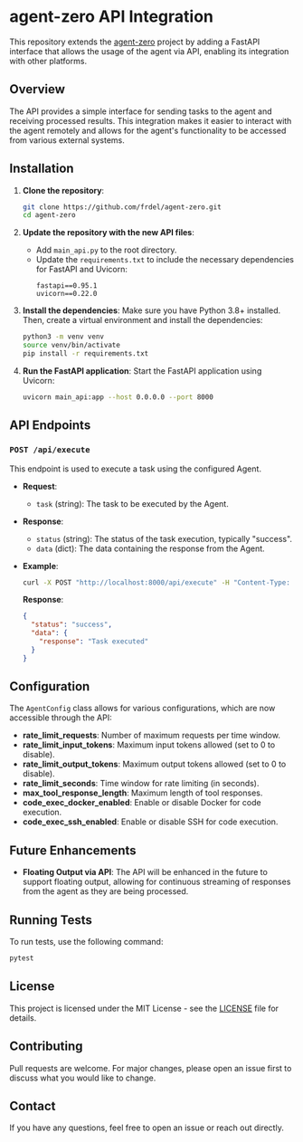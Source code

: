 # agent-zero API Integration

This repository extends the [agent-zero](https://github.com/frdel/agent-zero) project by adding a FastAPI interface that allows the usage of the agent via API, enabling its integration with other platforms.

## Overview

The API provides a simple interface for sending tasks to the agent and receiving processed results. This integration makes it easier to interact with the agent remotely and allows for the agent's functionality to be accessed from various external systems.

## Installation

1. **Clone the repository**:
   ```bash
   git clone https://github.com/frdel/agent-zero.git
   cd agent-zero
   ```

2. **Update the repository with the new API files**:
   - Add `main_api.py` to the root directory.
   - Update the `requirements.txt` to include the necessary dependencies for FastAPI and Uvicorn:
     ```plaintext
     fastapi==0.95.1
     uvicorn==0.22.0
     ```

3. **Install the dependencies**:
   Make sure you have Python 3.8+ installed. Then, create a virtual environment and install the dependencies:
   ```bash
   python3 -m venv venv
   source venv/bin/activate
   pip install -r requirements.txt
   ```

4. **Run the FastAPI application**:
   Start the FastAPI application using Uvicorn:
   ```bash
   uvicorn main_api:app --host 0.0.0.0 --port 8000
   ```

## API Endpoints

### `POST /api/execute`

This endpoint is used to execute a task using the configured Agent.

- **Request**:
  - `task` (string): The task to be executed by the Agent.

- **Response**:
  - `status` (string): The status of the task execution, typically "success".
  - `data` (dict): The data containing the response from the Agent.

- **Example**:
  ```bash
  curl -X POST "http://localhost:8000/api/execute" -H "Content-Type: application/json" -d '{"task": "Your task here"}'
  ```

  **Response**:
  ```json
  {
    "status": "success",
    "data": {
      "response": "Task executed"
    }
  }
  ```

## Configuration

The `AgentConfig` class allows for various configurations, which are now accessible through the API:

- **rate_limit_requests**: Number of maximum requests per time window.
- **rate_limit_input_tokens**: Maximum input tokens allowed (set to 0 to disable).
- **rate_limit_output_tokens**: Maximum output tokens allowed (set to 0 to disable).
- **rate_limit_seconds**: Time window for rate limiting (in seconds).
- **max_tool_response_length**: Maximum length of tool responses.
- **code_exec_docker_enabled**: Enable or disable Docker for code execution.
- **code_exec_ssh_enabled**: Enable or disable SSH for code execution.

## Future Enhancements

- **Floating Output via API**: The API will be enhanced in the future to support floating output, allowing for continuous streaming of responses from the agent as they are being processed.

## Running Tests

To run tests, use the following command:
```bash
pytest
```

## License

This project is licensed under the MIT License - see the [LICENSE](LICENSE) file for details.

## Contributing

Pull requests are welcome. For major changes, please open an issue first to discuss what you would like to change.

## Contact

If you have any questions, feel free to open an issue or reach out directly.
